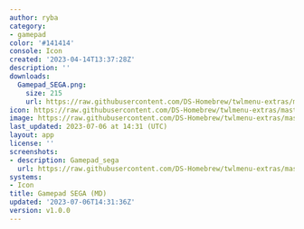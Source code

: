```yaml
---
author: ryba
category:
- gamepad
color: '#141414'
console: Icon
created: '2023-04-14T13:37:28Z'
description: ''
downloads:
  Gamepad_SEGA.png:
    size: 215
    url: https://raw.githubusercontent.com/DS-Homebrew/twlmenu-extras/master/_nds/TWiLightMenu/icons/Gamepad_SEGA.png
icon: https://raw.githubusercontent.com/DS-Homebrew/twlmenu-extras/master/_nds/TWiLightMenu/icons/Gamepad_SEGA.png
image: https://raw.githubusercontent.com/DS-Homebrew/twlmenu-extras/master/_nds/TWiLightMenu/icons/Gamepad_SEGA.png
last_updated: 2023-07-06 at 14:31 (UTC)
layout: app
license: ''
screenshots:
- description: Gamepad_sega
  url: https://raw.githubusercontent.com/DS-Homebrew/twlmenu-extras/master/_nds/TWiLightMenu/icons/Gamepad_SEGA.png
systems:
- Icon
title: Gamepad SEGA (MD)
updated: '2023-07-06T14:31:36Z'
version: v1.0.0
---
```

